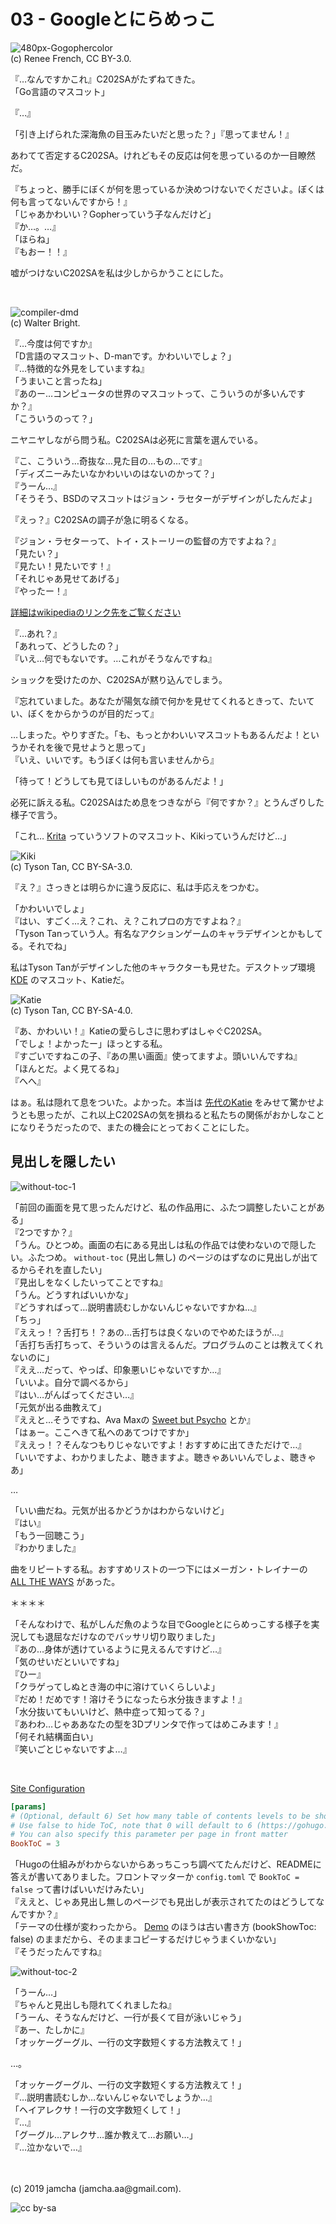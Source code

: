 

# 03 - Googleとにらめっこ

![480px-Gogophercolor](./480px-Gogophercolor.png)  
(c) Renee French, CC BY-3.0.

『…なんですかこれ』C202SAがたずねてきた。  
「Go言語のマスコット」

『…』

「引き上げられた深海魚の目玉みたいだと思った？」『思ってません！』

あわてて否定するC202SA。けれどもその反応は何を思っているのか一目瞭然だ。

『ちょっと、勝手にぼくが何を思っているか決めつけないでくださいよ。ぼくは何も言ってないんですから！』  
「じゃあかわいい？Gopherっていう子なんだけど」  
『か…。…』  
「ほらね」  
『もおー！！』

嘘がつけないC202SAを私は少しからかうことにした。

<br>

![compiler-dmd](./compiler-dmd.png)  
(c) Walter Bright.

『…今度は何ですか』  
「D言語のマスコット、D-manです。かわいいでしょ？」  
『…特徴的な外見をしていますね』  
「うまいこと言ったね」  
『あのー…コンピュータの世界のマスコットって、こういうのが多いんですか？』  
「こういうのって？」  

ニヤニヤしながら問う私。C202SAは必死に言葉を選んでいる。

『こ、こういう…奇抜な…見た目の…もの…です』  
「ディズニーみたいなかわいいのはないのかって？」  
『うーん…』  
「そうそう、BSDのマスコットはジョン・ラセターがデザインがしたんだよ」  

『えっ？』C202SAの調子が急に明るくなる。

『ジョン・ラセターって、トイ・ストーリーの監督の方ですよね？』  
「見たい？」  
『見たい！見たいです！』  
「それじゃあ見せてあげる」   
『やったー！』

[詳細はwikipediaのリンク先をご覧ください](https://upload.wikimedia.org/wikipedia/en/5/55/Bsd_daemon.jpg)

『…あれ？』  
「あれって、どうしたの？」  
『いえ…何でもないです。…これがそうなんですね』  

ショックを受けたのか、C202SAが黙り込んでしまう。

『忘れていました。あなたが陽気な顔で何かを見せてくれるときって、たいてい、ぼくをからかうのが目的だって』

…しまった。やりすぎた。「も、もっとかわいいマスコットもあるんだよ！というかそれを後で見せようと思って」  
『いえ、いいです。もうぼくは何も言いませんから』  

「待って！どうしても見てほしいものがあるんだよ！」

必死に訴える私。C202SAはため息をつきながら『何ですか？』とうんざりした様子で言う。

「これ… [Krita](https://krita.org/jp/) っていうソフトのマスコット、Kikiっていうんだけど…」

![Kiki](./Krita.png)  
(c) Tyson Tan, CC BY-SA-3.0.

『え？』さっきとは明らかに違う反応に、私は手応えをつかむ。

「かわいいでしょ」  
『はい、すごく…え？これ、え？これプロの方ですよね？』  
「Tyson Tanっていう人。有名なアクションゲームのキャラデザインとかもしてる。それでね」

私はTyson Tanがデザインした他のキャラクターも見せた。デスクトップ環境 [KDE](https://kde.org/) のマスコット、Katieだ。

![Katie](./Katie.png)  
(c) Tyson Tan, CC BY-SA-4.0.

『あ、かわいい！』Katieの愛らしさに思わずはしゃぐC202SA。  
「でしょ！よかったー」ほっとする私。  
『すごいですねこの子、『あの黒い画面』使ってますよ。頭いいんですね』  
「ほんとだ。よく見てるね」  
『へへ』  

はぁ。私は隠れて息をついた。よかった。本当は [先代のKatie](https://upload.wikimedia.org/wikipedia/commons/b/b5/Katie-221x223.jpg) をみせて驚かせようとも思ったが、これ以上C202SAの気を損ねると私たちの関係がおかしなことになりそうだったので、またの機会にとっておくことにした。

## 見出しを隠したい

![without-toc-1](./without-toc-1.png)

「前回の画面を見て思ったんだけど、私の作品用に、ふたつ調整したいことがある」  
『2つですか？』  
「うん。ひとつめ。画面の右にある見出しは私の作品では使わないので隠したい。ふたつめ。 `without-toc` (見出し無し) のページのはずなのに見出しが出てるからそれを直したい」  
『見出しをなくしたいってことですね』  
「うん。どうすればいいかな」  
『どうすればって…説明書読むしかないんじゃないですかね…』  
「ちっ」  
『ええっ！？舌打ち！？あの…舌打ちは良くないのでやめたほうが…』  
「舌打ち舌打ちって、そういうのは言えるんだ。プログラムのことは教えてくれないのに」  
『ええ…だって、やっぱ、印象悪いじゃないですか…』  
「いいよ。自分で調べるから」  
『はい…がんばってください…』  
「元気が出る曲教えて」  
『ええと…そうですね、Ava Maxの [Sweet but Psycho](https://www.youtube.com/watch?v=WXBHCQYxwr0) とか』  
「はぁー。ここへきて私へのあてつけですか」  
『ええっ！？そんなつもりじゃないですよ！おすすめに出てきただけで…』  
「いいですよ、わかりましたよ、聴きますよ。聴きゃあいいんでしょ、聴きゃあ」

…

「いい曲だね。元気が出るかどうかはわからないけど」  
『はい』  
「もう一回聴こう」  
『わかりました』  

曲をリピートする私。おすすめリストの一つ下にはメーガン・トレイナーの [ALL THE WAYS](https://www.youtube.com/watch?v=Bcokg2c3apU) があった。

＊＊＊＊

「そんなわけで、私がしんだ魚のような目でGoogleとにらめっこする様子を実況しても退屈なだけなのでバッサリ切り取りました」  
『あの…身体が透けているように見えるんですけど…』  
「気のせいだといいですね」  
『ひー』  
「クラゲってしぬとき海の中に溶けていくらしいよ」  
『だめ！だめです！溶けそうになったら水分抜きますよ！』  
「水分抜いてもいいけど、熱中症って知ってる？」  
『あわわ…じゃああなたの型を3Dプリンタで作ってはめこみます！』  
「何それ結構面白い」  
『笑いごとじゃないですよ…』

<br>

[Site Configuration](https://github.com/alex-shpak/hugo-book#site-configuration)

```toml
[params]
# (Optional, default 6) Set how many table of contents levels to be showed on page.
# Use false to hide ToC, note that 0 will default to 6 (https://gohugo.io/functions/default/)
# You can also specify this parameter per page in front matter
BookToC = 3
```

「Hugoの仕組みがわからないからあっちこっち調べてたんだけど、READMEに答えが書いてありました。フロントマッターか `config.toml` で `BookToC = false` って書けばいいだけみたい」  
『ええと、じゃあ見出し無しのページでも見出しが表示されてたのはどうしてなんですか？』  
「テーマの仕様が変わったから。 [Demo](https://themes.gohugo.io//theme/hugo-book/docs/without-toc/) のほうは古い書き方 (bookShowToc: false) のままだから、そのままコピーするだけじゃうまくいかない」  
『そうだったんですね』

![without-toc-2](./without-toc-2.png)

「うーん…」  
『ちゃんと見出しも隠れてくれましたね』  
「うーん、そうなんだけど、一行が長くて目が泳いじゃう」  
『あー、たしかに』  
「オッケーグーグル、一行の文字数短くする方法教えて！」

…。

「オッケーグーグル、一行の文字数短くする方法教えて！」  
『…説明書読むしか…ないんじゃないでしょうか…』  
「ヘイアレクサ！一行の文字数短くして！」  
『…』  
「グーグル…アレクサ…誰か教えて…お願い…」  
『…泣かないで…』  

<br>
<br>
(c) 2019 jamcha (jamcha.aa@gmail.com).

![cc by-sa](https://i.creativecommons.org/l/by-sa/4.0/88x31.png)

